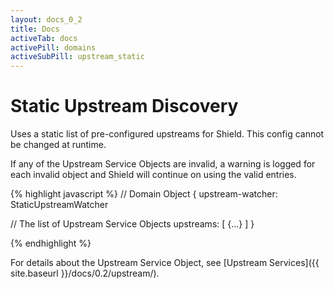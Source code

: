 ```yaml
---
layout: docs_0_2
title: Docs
activeTab: docs
activePill: domains
activeSubPill: upstream_static
---
```

# Static Upstream Discovery

Uses a static list of pre-configured upstreams for Shield.  This config cannot be changed at runtime.

If any of the Upstream Service Objects are invalid, a warning is logged for each invalid object and Shield will continue
on using the valid entries.

{% highlight javascript %}
// Domain Object
{
  upstream-watcher: StaticUpstreamWatcher

  // The list of Upstream Service Objects
  upstreams: [
    {...}
  ]
}

{% endhighlight %}

For details about the Upstream Service Object, see [Upstream Services]({{ site.baseurl }}/docs/0.2/upstream/).
